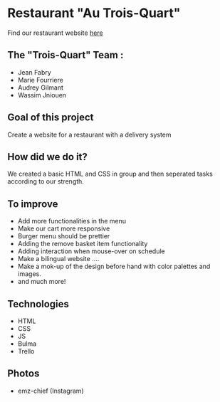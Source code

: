 # **Restaurant "Au Trois-Quart"**
Find our restaurant website [here](...)

## The "Trois-Quart" Team : 
* Jean Fabry
* Marie Fourriere
* Audrey Gilmant
* Wassim Jniouen

## Goal of this project
Create a website for a restaurant with a delivery system

## How did we do it?
We created a basic HTML and CSS in group and then seperated tasks according to our strength. 

## To improve
 - Add more functionalities in the menu 
 - Make our cart more responsive
 - Burger menu should be prettier
 - Adding the remove basket item functionality
 - Adding interaction when mouse-over on schedule
 - Make a bilingual website ....
 - Make a mok-up of the design before hand with color palettes and images.
 - and much more! 


## Technologies
* HTML
* CSS
* JS
* Bulma
* Trello

## Photos
* emz-chief (Instagram)